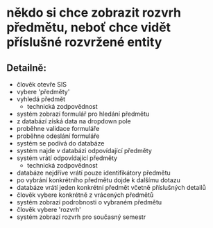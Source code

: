 # někdo si chce zobrazit rozvrh předmětu, neboť chce vidět příslušné rozvržené entity

## Detailně:

- člověk otevře SIS
- vybere 'předměty'
- vyhledá předmět
    - technická zodpovědnost
- systém zobrazí formulář pro hledání předmětu
- z databází získá data na dropdown pole
- proběhne validace formuláře
- proběhne odeslání formuláře
- systém se podívá do databáze
- systém najde v databázi odpovídající předměty
- systém vrátí odpovídající předměty
    - technická zodpovědnost
- databáze nejdříve vrátí pouze identifikátory předmětu
- po vybrání konkrétního předmětu dojde k dalšímu dotazu
- databáze vrátí jeden konkrétní předmět včetně příslušných detailů
- člověk vybere konkrétně z vrácených předmětů
- systém zobrazí podrobnosti o vybraném předmětu
- člověk vybere 'rozvrh'
- systém zobrazí rozvrh pro současný semestr
